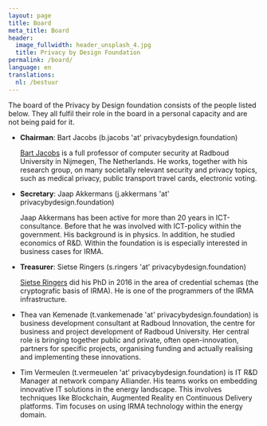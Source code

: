 ```yaml
---
layout: page
title: Board
meta_title: Board
header:
  image_fullwidth: header_unsplash_4.jpg
  title: Privacy by Design Foundation
permalink: /board/
language: en
translations:
  nl: /bestuur
---
```


The board of the Privacy by Design foundation consists of the people
listed below. They all fulfil their role in the board in a personal
capacity and are not being paid for it.

 * **Chairman**: Bart Jacobs (b.jacobs 'at' privacybydesign.foundation)

   [Bart Jacobs](http://www.cs.ru.nl/~bart) is a full professor of
   computer security at Radboud University in Nijmegen, The
   Netherlands. He works, together with his research group, on many
   societally relevant security and privacy topics, such as medical
   privacy, public transport travel cards, electronic voting.

 * **Secretary**: Jaap Akkermans (j.akkermans 'at'
   privacybydesign.foundation) 

   Jaap Akkermans has been active for more than 20 years in
   ICT-consultance. Before that he was involved with ICT-policy within
   the government. His background is in physics. In addition, he
   studied economics of R&D. Within the foundation is is especially
   interested in business cases for IRMA.

 * **Treasurer**: Sietse Ringers (s.ringers 'at' privacybydesign.foundation)

   [Sietse Ringers](https://sietseringers.net/) did his PhD in 2016 in
   the area of credential schemas (the cryptografic basis of IRMA). He
   is one of the programmers of the IRMA infrastructure.

 * Thea van Kemenade (t.vankemenade 'at' privacybydesign.foundation)
   is business development consultant at Radboud Innovation, the
   centre for business and project development of Radboud
   University. Her central role is bringing together public and
   private, often open-innovation, partners for specific projects,
   organising funding and actually realising and implementing these
   innovations.

 * Tim Vermeulen (t.vermeuelen 'at' privacybydesign.foundation) is IT
   R&D Manager at network company Alliander. His teams works on
   embedding innovative IT solutions in the energy landscape. This
   involves techniques like Blockchain, Augmented Reality en
   Continuous Delivery platforms. Tim focuses on using IRMA technology
   within the energy domain.
